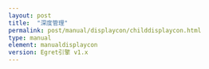 ```yaml
---
layout: post
title:  "深度管理"
permalink: post/manual/displaycon/childdisplaycon.html
type: manual
element: manualdisplaycon
version: Egret引擎 v1.x
---
```


